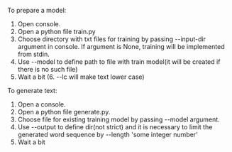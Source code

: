 To prepare a model:
1. Open console.
2. Open a python file train.py
3. Choose directory with txt files for training by passing --input-dir argument
in console. If argument is None, training will be implemented from stdin.
4. Use --model to define path to file with train model(it will be created if
there is no such file)
5. Wait a bit
(6. --lc will make text lower case)

To generate text:
1. Open a console.
2. Open a python file generate.py.
3. Choose file for existing training model by passing --model argument.
4. Use --output to define dir(not strict) and it is necessary to limit the
generated word sequence by --length 'some integer number'
5. Wait a bit